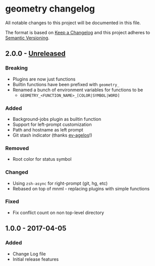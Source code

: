 # geometry changelog
All notable changes to this project will be documented in this file.

The format is based on [Keep a Changelog](http://keepachangelog.com/)
and this project adheres to [Semantic Versioning](http://semver.org/).

## 2.0.0 - [Unreleased]

### Breaking
- Plugins are now just functions
- Builtin functions have been prefixed with `geometry_`
- Renamed a bunch of environment variables for functions to be
  - `GEOMETRY_<FUNCTION_NAME>_[COLOR|SYMBOL|WORD]`

### Added
- Background-jobs plugin as builtin function
- Support for left-prompt customization
- Path and hostname as left prompt
- Git stash indicator (thanks [ev-agelos](https://github.com/ev-agelos)!)

### Removed
- Root color for status symbol

### Changed
- Using `zsh-async` for right-prompt (git, hg, etc)
- Rebased on top of mnml - replacing plugins with simple functions

### Fixed
- Fix conflict count on non top-level directory

## 1.0.0 - 2017-04-05
### Added
- Change Log file
- Initial release features

[Unreleased]: https://github.com/geometry-zsh/geometry/compare/v1.0.0...HEAD
